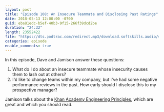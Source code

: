 ```yaml
---
layout: post
title: "Episode 108: An Insecure Teammate and Disclosing Past Ratings"
date: 2018-05-13 12:00:00 -0700
guid: eba81edc-b5ef-40b3-9f15-266f39dcd2be
duration: "24:32"
length: 23552422
file: "https://dts.podtrac.com/redirect.mp3/download.softskills.audio/sse-108.mp3"
categories: episode
enable_comments: true
---
```


In this episode, Dave and Jamison answer these questions:

1. What do I do about an insecure teammate whose insecurity causes them to lash out at others?
2. I'd like to change teams within my company, but I've had some negative performance reviews in the past. How early should I disclose this to my prospective manager?

Jamison talks about the [Khan Academy Engineering Principles](https://docs.google.com/document/d/1PW4NYn9pYNam2EuGEsTN9pTgwTfFnT_R9OZLJJICWQU/edit#heading=h.wksczgmzufvp), which are great and which you should read.
